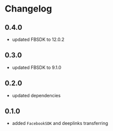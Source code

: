 # Changelog

## 0.4.0
* updated FBSDK to 12.0.2

## 0.3.0
* updated FBSDK to 9.1.0

## 0.2.0
* updated dependencies

## 0.1.0
* added `FacebookSDK` and deeplinks transferring

